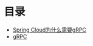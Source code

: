 
# 目录

* [Spring Cloud为什么需要gRPC](https://weread.qq.com/web/reader/71d32370716443e271df020kc45328f0274c45147dee704)
* [gRPC ](https://github.com/stevenli91748/Network/blob/master/RPC/gRPC/README.md) 
